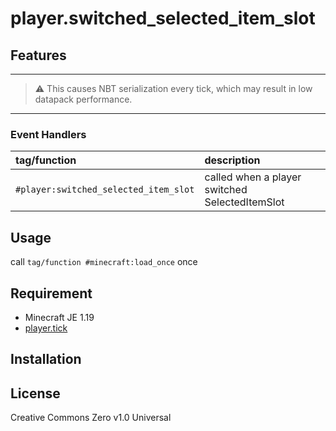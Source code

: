 player.switched_selected_item_slot
==

## Features

---
> ⚠ This causes NBT serialization every tick, which may result in low datapack performance.
---

### Event Handlers

|tag/function|description|
|:--|:--|
|`#player:switched_selected_item_slot`|called when a player switched SelectedItemSlot|

## Usage

call `tag/function #minecraft:load_once` once

## Requirement

- Minecraft JE 1.19
- [player.tick](https://github.com/a-happin/player-datapacks/tree/master/01.player.tick)

## Installation

## License
Creative Commons Zero v1.0 Universal

